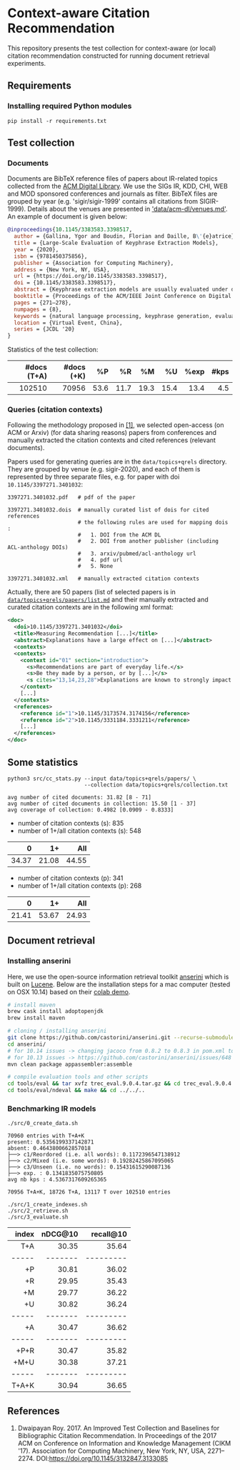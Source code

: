 # Context-aware Citation Recommendation

This repository presents the test collection for context-aware (or local)
citation recommendation constructed for running document retrieval experiments.

## Requirements

### Installing required Python modules 

```
pip install -r requirements.txt 
```

## Test collection

### Documents 

Documents are BibTeX reference files of papers about IR-related topics collected from the [ACM Digital Library](https://dl.acm.org/). We use the SIGs IR, KDD, CHI, WEB and MOD sponsored conferences and journals as filter. BibTeX files are grouped by year (e.g. 'sigir/sigir-1999' contains all citations from SIGIR-1999). Details about the venues are presented in ['data/acm-dl/venues.md'](data/acm-dl/venues.md). An example of document is given below:

```bibtex
@inproceedings{10.1145/3383583.3398517,
  author = {Gallina, Ygor and Boudin, Florian and Daille, B\'{e}atrice},
  title = {Large-Scale Evaluation of Keyphrase Extraction Models},
  year = {2020},
  isbn = {9781450375856},
  publisher = {Association for Computing Machinery},
  address = {New York, NY, USA},
  url = {https://doi.org/10.1145/3383583.3398517},
  doi = {10.1145/3383583.3398517},
  abstract = {Keyphrase extraction models are usually evaluated under different, not directly comparable, experimental setups. [...]},
  booktitle = {Proceedings of the ACM/IEEE Joint Conference on Digital Libraries in 2020},
  pages = {271–278},
  numpages = {8},
  keywords = {natural language processing, keyphrase generation, evaluation},
  location = {Virtual Event, China},
  series = {JCDL '20}
}
```

Statistics of the test collection:

| #docs (T+A) | #docs (+K) |   %P |   %R |   %M |   %U | %exp | #kps |
| -----------:| ----------:| ----:| ----:| ----:| ----:| ----:| ----:|
|      102510 |      70956 | 53.6 | 11.7 | 19.3 | 15.4 | 13.4 |  4.5 |

### Queries (citation contexts)

Following the methodology proposed in [[1]](https://doi.org/10.1145/3132847.3133085), 
we selected open-access (on ACM or Arxiv) (for data sharing reasons) papers from 
conferences and manually extracted the citation contexts and cited references (relevant
documents).

Papers used for generating queries are in the `data/topics+qrels`
directory. They are grouped by venue (e.g. sigir-2020), and each of
them is represented by three separate files, e.g. for paper with
doi `10.1145/3397271.3401032`:

```
3397271.3401032.pdf   # pdf of the paper

3397271.3401032.dois  # manually curated list of dois for cited references
                      # the following rules are used for mapping dois :
                      #   1. DOI from the ACM DL
                      #   2. DOI from another publisher (including ACL-anthology DOIs)
                      #   3. arxiv/pubmed/acl-anthology url
                      #   4. pdf url
                      #   5. None

3397271.3401032.xml   # manually extracted citation contexts
```

Actually, there are 50 papers (list of selected papers is in 
[`data/topics+qrels/papers/list.md`](data/topics+qrels/papers/list.md) and
their manually extracted and curated citation contexts are in the
following xml format:

```xml
<doc>
  <doi>10.1145/3397271.3401032</doi>
  <title>Measuring Recommendation [...]</title>
  <abstract>Explanations have a large effect on [...]</abstract>
  <contexts>
  <contexts>
    <context id="01" section="introduction">
      <s>Recommendations are part of everyday life.</s>
      <s>Be they made by a person, or by [...]</s>
      <s cites="13,14,23,28">Explanations are known to strongly impact how the recipient of a recommendation responds [13, 14, 23, 28], yet the effect is still not well understood.</s>
    </context>
    [...]
  </contexts>
  <references>
    <reference id="1">10.1145/3173574.3174156</reference>
    <reference id="2">10.1145/3331184.3331211</reference>
    [...]
  </references>
</doc>
```

## Some statistics

```
python3 src/cc_stats.py --input data/topics+qrels/papers/ \
                        --collection data/topics+qrels/collection.txt

avg number of cited documents: 31.82 [8 - 71]
avg number of cited documents in collection: 15.50 [1 - 37]
avg coverage of collection: 0.4982 [0.0909 - 0.8333]
```

- number of citation contexts (s): 835
- number of 1+/all citation contexts (s): 548

|     0 |    1+ |   All |
| -----:| -----:| -----:|
| 34.37 | 21.08 | 44.55 |

- number of citation contexts (p): 341
- number of 1+/all citation contexts (p): 268

|     0 |    1+ |   All |
| -----:| -----:| -----:|
| 21.41 | 53.67 | 24.93 |

## Document retrieval

### Installing anserini

Here, we use the open-source information retrieval toolkit 
[anserini](http://anserini.io/) which is built on 
[Lucene](https://lucene.apache.org/).
Below are the installation steps for a mac computer (tested on OSX 10.14) based
on their [colab demo](https://colab.research.google.com/drive/1s44ylhEkXDzqNgkJSyXDYetGIxO9TWZn).

```bash
# install maven
brew cask install adoptopenjdk
brew install maven

# cloning / installing anserini
git clone https://github.com/castorini/anserini.git --recurse-submodules
cd anserini/
# for 10.14 issues -> changing jacoco from 0.8.2 to 0.8.3 in pom.xml to build correctly
# for 10.13 issues -> https://github.com/castorini/anserini/issues/648
mvn clean package appassembler:assemble

# compile evaluation tools and other scripts
cd tools/eval && tar xvfz trec_eval.9.0.4.tar.gz && cd trec_eval.9.0.4 && make && cd ../../..
cd tools/eval/ndeval && make && cd ../../..
```

### Benchmarking IR models

```
./src/0_create_data.sh

70960 entries with T+A+K
present: 0.5356199337142871
absent: 0.4643800662857018
├──> c1/Reordored (i.e. all words): 0.1172396547138912
├──> c2/Mixed (i.e. some words): 0.19282425867095065
├──> c3/Unseen (i.e. no words): 0.15431615290087136
├──> exp. : 0.1341835075750805
avg nb kps : 4.5367317609265365

70956 T+A+K, 18726 T+A, 13117 T over 102510 entries

./src/1_create_indexes.sh
./src/2_retrieve.sh
./src/3_evaluate.sh

```

| index | nDCG@10 | recall@10 |
| -----:| -------:| ---------:| 
|   T+A |   30.35 |     35.64 |
| ----- | ------- | --------- |
|    +P |   30.81 |     36.02 |
|    +R |   29.95 |     35.43 |
|    +M |   29.77 |     36.22 |
|    +U |   30.82 |     36.24 |
| ----- | ------- | --------- |
|    +A |   30.47 |     36.62 |
| ----- | ------- | --------- |
|  +P+R |   30.47 |     35.82 |
|  +M+U |   30.38 |     37.21 |
| ----- | ------- | --------- |
| T+A+K |   30.94 |     36.65 |

## References

1. Dwaipayan Roy. 2017. An Improved Test Collection and Baselines for
   Bibliographic Citation Recommendation. In Proceedings of the 2017 ACM on 
   Conference on Information and Knowledge Management (CIKM '17). Association 
   for Computing Machinery, New York, NY, USA, 2271–2274. 
   DOI:https://doi.org/10.1145/3132847.3133085